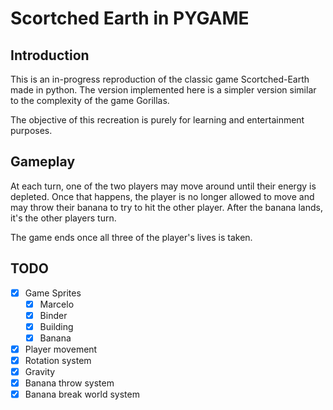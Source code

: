 # Scortched Earth in PYGAME

## Introduction

This is an in-progress reproduction of the classic game Scortched-Earth made in python.
The version implemented here is a simpler version similar to the complexity of the game Gorillas.

The objective of this recreation is purely for learning and entertainment purposes.

## Gameplay

At each turn, one of the two players may move around until their energy is depleted.
Once that happens, the player is no longer allowed to move and may throw their banana
to try to hit the other player. After the banana lands, it's the other players turn.

The game ends once all three of the player's lives is taken.

## TODO

- [x] Game Sprites
    - [x] Marcelo
    - [x] Binder
    - [x] Building
    - [x] Banana

- [x] Player movement
- [x] Rotation system
- [x] Gravity
- [x] Banana throw system
- [x] Banana break world system